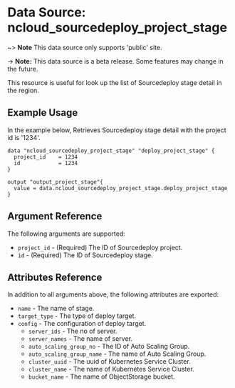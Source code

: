 # Data Source: ncloud_sourcedeploy_project_stage

~> **Note** This data source only supports 'public' site.

-> **Note:** This data source is a beta release. Some features may change in the future.

This resource is useful for look up the list of Sourcedeploy stage detail in the region.

## Example Usage

In the example below, Retrieves Sourcedeploy stage detail with the project id is '1234'.

```hcl
data "ncloud_sourcedeploy_project_stage" "deploy_project_stage" {
  project_id    = 1234
  id            = 1234
}

output "output_project_stage"{
  value = data.ncloud_sourcedeploy_project_stage.deploy_project_stage
}
```

## Argument Reference

The following arguments are supported:

* `project_id` - (Required) The ID of Sourcedeploy project.
* `id` - (Required) The ID of Sourcedeploy stage.

## Attributes Reference

In addition to all arguments above, the following attributes are exported:

* `name` - The name of stage.
* `target_type` - The type of deploy target.
* `config` - The configuration of deploy target.
    * `server_ids` - The no of server.
    * `server_names` - The name of server.
    * `auto_scaling_group_no` - The ID of Auto Scaling Group.
    * `auto_scaling_group_name` - The name of Auto Scaling Group.
    * `cluster_uuid` - The uuid of Kubernetes Service Cluster.
    * `cluster_name` - The name of Kubernetes Service Cluster.
    * `bucket_name` - The name of ObjectStorage bucket.
